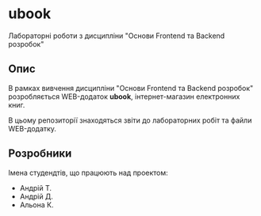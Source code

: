 # ubook

Лабораторні роботи з дисципліни "Основи Frontend та Backend розробок"

## Опис

В рамках вивчення дисципліни "Основи Frontend та Backend розробок"
розробляється WEB-додаток **ubook**, інтернет-магазин електронних книг.

В цьому репозиторії знаходяться звіти до лабораторних робіт та
файли WEB-додатку.

## Розробники

Імена студендтів, що працюють над проектом:

- Андрій Т.
- Андрій Д.
- Альона К.
